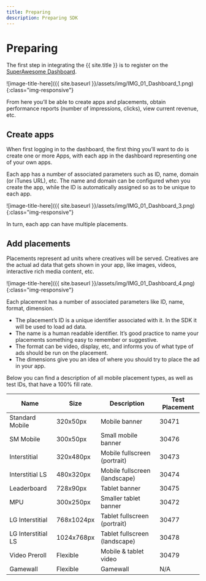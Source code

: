 ```yaml
---
title: Preparing
description: Preparing SDK
---
```

# Preparing

The first step in integrating the {{ site.title }} is to register on the [SuperAwesome Dashboard](http://dashboard.superawesome.tv/).

![image-title-here]({{ site.baseurl }}/assets/img/IMG_01_Dashboard_1.png){:class="img-responsive"}

From here you’ll be able to create apps and placements, obtain performance reports (number of impressions, clicks), view current revenue, etc.

## Create apps

When first logging in to the dashboard, the first thing you’ll want to do is create one or more Apps, with each app in the dashboard representing one of your own apps.

Each app has a number of associated parameters such as ID, name, domain (or iTunes URL), etc. The name and domain can be configured when you create the app, while the ID is automatically assigned so as to be unique to each app.

![image-title-here]({{ site.baseurl }}/assets/img/IMG_01_Dashboard_3.png){:class="img-responsive"}

In turn, each app can have multiple placements.

## Add placements

Placements represent ad units where creatives will be served. Creatives are the actual ad data that gets shown in your app, like images, videos, interactive rich media content, etc.

![image-title-here]({{ site.baseurl }}/assets/img/IMG_01_Dashboard_4.png){:class="img-responsive"}

Each placement has a number of associated parameters like ID, name, format, dimension.

 - The placement’s ID is a unique identifier associated with it. In the SDK it will be used to load ad data.
 - The name is a human readable identifier. It’s good practice to name your placements something easy to remember or suggestive.
 - The format can be video, display, etc, and informs you of what type of ads should be run on the placement.
 - The dimensions give you an idea of where you should try to place the ad in your app.

Below you can find a description of all mobile placement types, as well as test IDs, that have a 100% fill rate.

| Name | Size | Description | Test Placement |
|---------|---------|---------|---------|
|Standard Mobile  |320x50px|	Mobile banner	|30471|
|SM Mobile	      |300x50px|	Small mobile banner	|30476|
|Interstitial	    |320x480px|	Mobile fullscreen (portrait)	|30473|
|Interstitial LS	|480x320px|	Mobile fullscreen (landscape)	|30474|
|Leaderboard	    |728x90px|	Tablet banner	|30475|
|MPU            	|300x250px|	Smaller tablet banner	|30472|
|LG Interstitial	|768x1024px|	Tablet fullscreen (portrait)	|30477|
|LG Interstitial LS	|1024x768px|	Tablet fullscreen (landscape)	|30478|
|Video Preroll	  |Flexible|	Mobile & tablet video	|30479|
|Gamewall	        |Flexible	|Gamewall |N/A|
